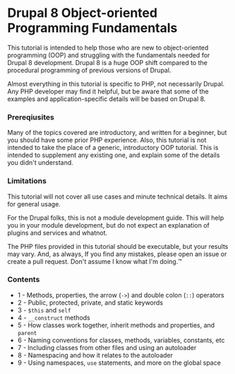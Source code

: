 # Drupal 8 Object-oriented Programming Fundamentals

This tutorial is intended to help those who are new to object-oriented programming (OOP) and 
struggling with the fundamentals needed for Drupal 8 development. Drupal 8 is a huge OOP shift 
compared to the procedural programming of previous versions of Drupal.

Almost everything in this tutorial is specific to PHP, not necessarily Drupal. Any PHP developer may 
find it helpful, but be aware that some of the examples and application-specific details will be based on Drupal 8.

### Prereqiusites

Many of the topics covered are introductory, and written for a beginner, but you should have some prior PHP 
experience. Also, this tutorial is not intended to take the place of a generic, introductory OOP tutorial. 
This is intended to supplement any existing one, and explain some of the details you didn't understand.

### Limitations

This tutorial will not cover all use cases and minute technical details. It aims for general usage.

For the Drupal folks, this is not a module development guide. This will help you in your module development, 
but do not expect an explanation of plugins and services and whatnot.

The PHP files provided in this tutorial should be executable, but your results may vary. And, as always, If you find 
any mistakes, please open an issue or create a pull request. Don't assume I know what I'm doing.&trade;

### Contents

* 1 - Methods, properties, the arrow (`->`) and double colon (`::`) operators
* 2 - Public, protected, private, and static keywords
* 3 - `$this` and `self`
* 4 - `__construct` methods
* 5 - How classes work together, inherit methods and properties, and `parent`
* 6 - Naming conventions for classes, methods, variables, constants, etc
* 7 - Including classes from other files and using an autoloader
* 8 - Namespacing and how it relates to the autoloader
* 9 - Using namespaces, `use` statements, and more on the global space